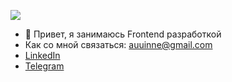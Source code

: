 

![](https://komarev.com/ghpvc/?username=Daniil360)
- 👋 Привет, я занимаюсь Frontend разработкой
-  Как со мной связаться:  auuinne@gmail.com 
- [LinkedIn](https://www.linkedin.com/in/alexander-gladkov-7a96a731a/)  
- [Telegram](https://t.me/Algladkov) 
